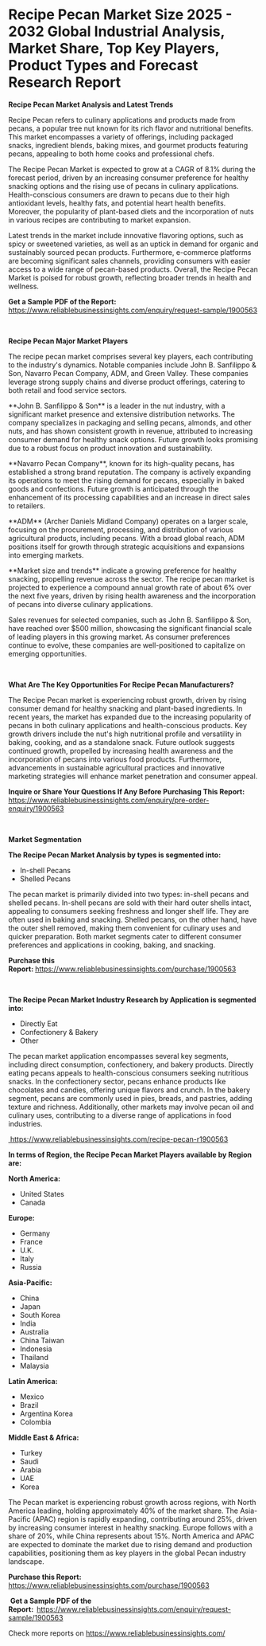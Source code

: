 <p><h1>Recipe Pecan Market Size 2025 - 2032 Global Industrial Analysis, Market Share, Top Key Players, Product Types and Forecast Research Report</h1></p><p><strong>Recipe Pecan Market Analysis and Latest Trends</strong></p>
<p><p>Recipe Pecan refers to culinary applications and products made from pecans, a popular tree nut known for its rich flavor and nutritional benefits. This market encompasses a variety of offerings, including packaged snacks, ingredient blends, baking mixes, and gourmet products featuring pecans, appealing to both home cooks and professional chefs.</p><p>The Recipe Pecan Market is expected to grow at a CAGR of 8.1% during the forecast period, driven by an increasing consumer preference for healthy snacking options and the rising use of pecans in culinary applications. Health-conscious consumers are drawn to pecans due to their high antioxidant levels, healthy fats, and potential heart health benefits. Moreover, the popularity of plant-based diets and the incorporation of nuts in various recipes are contributing to market expansion.</p><p>Latest trends in the market include innovative flavoring options, such as spicy or sweetened varieties, as well as an uptick in demand for organic and sustainably sourced pecan products. Furthermore, e-commerce platforms are becoming significant sales channels, providing consumers with easier access to a wide range of pecan-based products. Overall, the Recipe Pecan Market is poised for robust growth, reflecting broader trends in health and wellness.</p></p>
<p><strong>Get a Sample PDF of the Report:&nbsp;</strong> <a href="https://www.reliablebusinessinsights.com/enquiry/request-sample/1900563?utm_campaign=3321&utm_medium=2&utm_source=Github&utm_content=ia&utm_term=07042025&utm_id=recipe-pecan">https://www.reliablebusinessinsights.com/enquiry/request-sample/1900563</a></p>
<p>&nbsp;</p>
<p><strong>Recipe Pecan Major Market Players</strong></p>
<p><p>The recipe pecan market comprises several key players, each contributing to the industry's dynamics. Notable companies include John B. Sanfilippo & Son, Navarro Pecan Company, ADM, and Green Valley. These companies leverage strong supply chains and diverse product offerings, catering to both retail and food service sectors.</p><p>**John B. Sanfilippo & Son** is a leader in the nut industry, with a significant market presence and extensive distribution networks. The company specializes in packaging and selling pecans, almonds, and other nuts, and has shown consistent growth in revenue, attributed to increasing consumer demand for healthy snack options. Future growth looks promising due to a robust focus on product innovation and sustainability.</p><p>**Navarro Pecan Company**, known for its high-quality pecans, has established a strong brand reputation. The company is actively expanding its operations to meet the rising demand for pecans, especially in baked goods and confections. Future growth is anticipated through the enhancement of its processing capabilities and an increase in direct sales to retailers.</p><p>**ADM** (Archer Daniels Midland Company) operates on a larger scale, focusing on the procurement, processing, and distribution of various agricultural products, including pecans. With a broad global reach, ADM positions itself for growth through strategic acquisitions and expansions into emerging markets. </p><p>**Market size and trends** indicate a growing preference for healthy snacking, propelling revenue across the sector. The recipe pecan market is projected to experience a compound annual growth rate of about 6% over the next five years, driven by rising health awareness and the incorporation of pecans into diverse culinary applications.</p><p>Sales revenues for selected companies, such as John B. Sanfilippo & Son, have reached over $500 million, showcasing the significant financial scale of leading players in this growing market. As consumer preferences continue to evolve, these companies are well-positioned to capitalize on emerging opportunities.</p></p>
<p>&nbsp;</p>
<p><strong>What Are The Key Opportunities For Recipe Pecan Manufacturers?</strong></p>
<p><p>The Recipe Pecan market is experiencing robust growth, driven by rising consumer demand for healthy snacking and plant-based ingredients. In recent years, the market has expanded due to the increasing popularity of pecans in both culinary applications and health-conscious products. Key growth drivers include the nut's high nutritional profile and versatility in baking, cooking, and as a standalone snack. Future outlook suggests continued growth, propelled by increasing health awareness and the incorporation of pecans into various food products. Furthermore, advancements in sustainable agricultural practices and innovative marketing strategies will enhance market penetration and consumer appeal.</p></p>
<p><strong>Inquire or Share Your Questions If Any Before Purchasing This Report:</strong> <a href="https://www.reliablebusinessinsights.com/enquiry/pre-order-enquiry/1900563?utm_campaign=3321&utm_medium=2&utm_source=Github&utm_content=ia&utm_term=07042025&utm_id=recipe-pecan">https://www.reliablebusinessinsights.com/enquiry/pre-order-enquiry/1900563</a></p>
<p>&nbsp;</p>
<p><strong>Market Segmentation</strong></p>
<p><strong>The Recipe Pecan Market Analysis by types is segmented into:</strong></p>
<p><ul><li>In-shell Pecans</li><li>Shelled Pecans</li></ul></p>
<p><p>The pecan market is primarily divided into two types: in-shell pecans and shelled pecans. In-shell pecans are sold with their hard outer shells intact, appealing to consumers seeking freshness and longer shelf life. They are often used in baking and snacking. Shelled pecans, on the other hand, have the outer shell removed, making them convenient for culinary uses and quicker preparation. Both market segments cater to different consumer preferences and applications in cooking, baking, and snacking.</p></p>
<p><strong>Purchase this Report:&nbsp;</strong><a href="https://www.reliablebusinessinsights.com/purchase/1900563?utm_campaign=3321&utm_medium=2&utm_source=Github&utm_content=ia&utm_term=07042025&utm_id=recipe-pecan">https://www.reliablebusinessinsights.com/purchase/1900563</a></p>
<p>&nbsp;</p>
<p><strong>The Recipe Pecan Market Industry Research by Application is segmented into:</strong></p>
<p><ul><li>Directly Eat</li><li>Confectionery & Bakery</li><li>Other</li></ul></p>
<p><p>The pecan market application encompasses several key segments, including direct consumption, confectionery, and bakery products. Directly eating pecans appeals to health-conscious consumers seeking nutritious snacks. In the confectionery sector, pecans enhance products like chocolates and candies, offering unique flavors and crunch. In the bakery segment, pecans are commonly used in pies, breads, and pastries, adding texture and richness. Additionally, other markets may involve pecan oil and culinary uses, contributing to a diverse range of applications in food industries.</p></p>
<p><a href="https://www.reliablebusinessinsights.com/recipe-pecan-r1900563?utm_campaign=3321&utm_medium=2&utm_source=Github&utm_content=ia&utm_term=07042025&utm_id=recipe-pecan">&nbsp;https://www.reliablebusinessinsights.com/recipe-pecan-r1900563</a></p>
<p><strong>In terms of Region, the Recipe Pecan Market Players available by Region are:</strong></p>
<p>
    <p> <strong> North America: </strong>
        <ul>
            <li>United States</li>
            <li>Canada</li>
        </ul>
        </p> 
    <p> <strong> Europe: </strong>
        <ul>
            <li>Germany</li>
            <li>France</li>
            <li>U.K.</li>
            <li>Italy</li>
            <li>Russia</li>
        </ul>
        </p> 
    <p> <strong> Asia-Pacific: </strong>
        <ul>
            <li>China</li>
            <li>Japan</li>
            <li>South Korea</li>
            <li>India</li>
            <li>Australia</li>
            <li>China Taiwan</li>
            <li>Indonesia</li>
            <li>Thailand</li>
            <li>Malaysia</li>
        </ul>
        </p> 
    <p> <strong> Latin America: </strong>
        <ul>
            <li>Mexico</li>
            <li>Brazil</li>
            <li>Argentina Korea</li>
            <li>Colombia</li>
        </ul>
        </p> 
    <p> <strong> Middle East & Africa: </strong>
        <ul>
            <li>Turkey</li>
            <li>Saudi</li>
            <li>Arabia</li>
            <li>UAE</li>
            <li>Korea</li>
        </ul>
    </p>
    </p>
<p><p>The Pecan market is experiencing robust growth across regions, with North America leading, holding approximately 40% of the market share. The Asia-Pacific (APAC) region is rapidly expanding, contributing around 25%, driven by increasing consumer interest in healthy snacking. Europe follows with a share of 20%, while China represents about 15%. North America and APAC are expected to dominate the market due to rising demand and production capabilities, positioning them as key players in the global Pecan industry landscape.</p></p>
<p><strong>Purchase this Report: </strong><a href="https://www.reliablebusinessinsights.com/purchase/1900563?utm_campaign=3321&utm_medium=2&utm_source=Github&utm_content=ia&utm_term=07042025&utm_id=recipe-pecan">https://www.reliablebusinessinsights.com/purchase/1900563</a></p>
<p>&nbsp;<strong>Get a Sample PDF of the Report:&nbsp;&nbsp;</strong><a href="https://www.reliablebusinessinsights.com/enquiry/request-sample/1900563?utm_campaign=3321&utm_medium=2&utm_source=Github&utm_content=ia&utm_term=07042025&utm_id=recipe-pecan">https://www.reliablebusinessinsights.com/enquiry/request-sample/1900563</a></p>
<p><strong></strong></p>
<p>Check more reports on <a href="https://www.reliablebusinessinsights.com/?utm_campaign=3321&utm_medium=2&utm_source=Github&utm_content=ia&utm_term=07042025&utm_id=recipe-pecan">https://www.reliablebusinessinsights.com/</a></p>